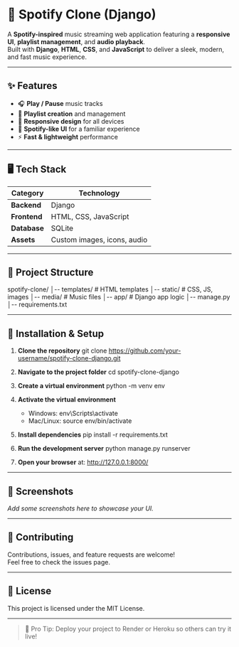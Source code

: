 # 🎵 Spotify Clone (Django)

A **Spotify-inspired** music streaming web application featuring a **responsive UI**, **playlist management**, and **audio playback**.  
Built with **Django**, **HTML**, **CSS**, and **JavaScript** to deliver a sleek, modern, and fast music experience.

---

## ✨ Features
- 🎧 **Play / Pause** music tracks
- 📂 **Playlist creation** and management
- 📱 **Responsive design** for all devices
- 🎨 **Spotify-like UI** for a familiar experience
- ⚡ **Fast & lightweight** performance

---

## 🖥️ Tech Stack
| Category   | Technology |
|------------|------------|
| **Backend** | Django |
| **Frontend** | HTML, CSS, JavaScript |
| **Database** | SQLite |
| **Assets** | Custom images, icons, audio |

---

## 📂 Project Structure
spotify-clone/
│-- templates/         # HTML templates
│-- static/            # CSS, JS, images
│-- media/             # Music files
│-- app/               # Django app logic
│-- manage.py
│-- requirements.txt

---

## 🚀 Installation & Setup
1. **Clone the repository**
   git clone https://github.com/your-username/spotify-clone-django.git

2. **Navigate to the project folder**
   cd spotify-clone-django

3. **Create a virtual environment**
   python -m venv env

4. **Activate the virtual environment**
   - Windows:
     env\Scripts\activate
   - Mac/Linux:
     source env/bin/activate

5. **Install dependencies**
   pip install -r requirements.txt

6. **Run the development server**
   python manage.py runserver

7. **Open your browser** at:
   http://127.0.0.1:8000/

---

## 📸 Screenshots
_Add some screenshots here to showcase your UI._

---

## 🤝 Contributing
Contributions, issues, and feature requests are welcome!  
Feel free to check the issues page.

---

## 📜 License
This project is licensed under the MIT License.

---

> 🚀 Pro Tip: Deploy your project to Render or Heroku so others can try it live!
